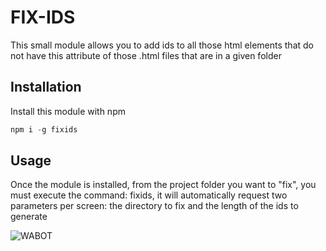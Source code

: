 
# FIX-IDS

This small module allows you to add ids to all those html elements that do not have this attribute of those .html files that are in a given folder

## Installation

Install this module with npm

```javascript
npm i -g fixids
```

## Usage

Once the module is installed, from the project folder you want to "fix", you must execute the command: fixids, it will automatically request two parameters per screen: the directory to fix and the length of the ids to generate

![WABOT](https://github.com/luiscruzga/fixids/fixids.png)